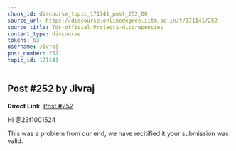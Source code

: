 ```yaml
---
chunk_id: discourse_topic_171141_post_252_00
source_url: https://discourse.onlinedegree.iitm.ac.in/t/171141/252
source_title: Tds-official-Project1-discrepencies
content_type: discourse
tokens: 63
username: Jivraj
post_number: 252
topic_id: 171141
---
```


## Post #252 by Jivraj

**Direct Link**: [Post #252](https://discourse.onlinedegree.iitm.ac.in/t/171141/252)

Hi @23f1001524

This was a problem from our end, we have recitified it your submission was valid.
